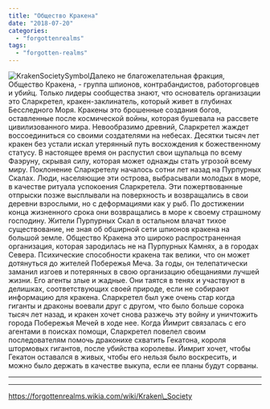 ```yaml
---
title: "Общество Кракена"
date: "2018-07-20"
categories: 
  - "forgottenrealms"
tags: 
  - "forgotten-realms"
---
```


![KrakenSocietySymbol](https://adventurersleague.files.wordpress.com/2018/07/krakensocietysymbol.jpg)Далеко не благожелательная фракция, Общество Кракена, - группа шпионов, контрабандистов, работорговцев и убийц. Только лидеры сообщества знают, что основатель организации это Сларкретел, кракен-заклинатель, который живет в глубинах Бесследного Моря. Кракены это брошенные создания богов, оставленные после космической войны, которая бушевала на рассвете цивилизованного мира. Невообразимо древний, Сларкретел жаждет воссоединиться со своими создателями на небесах. Десятки тысяч лет кракен без устали искал утерянный путь восхождения к божественному статусу. В настоящее время он распустил свои щупальца по всему Фаэруну, скрывая силу, которая может однажды стать угрозой всему миру. Поклонение Сларкретелу началось сотни лет назад на Пурпурных Скалах. Люди, населяющие эти острова, выбрасывали молодых в море, в качестве ритуала успокоения Сларкретела. Эти пожертвованные отпрыски позже высплывали на поверхность и возвращались в свои деревни взрослыми, но с деформациями как у рыб. По достижении конца жизненного срока они возвращались в море к своему страшному господину. Жители Пурпурных Скал в остальном влачат тихое существование, не зная об обширной сети шпионов кракена на большой земле. Общество Кракена это широко распространенная организация, которая зародилась не на Пурпурных Камнях, а в городах Севера. Психические способности кракена так велики, что он может дотянуться до жителей Побережья Меча. За годы, он телепатически заманил изгоев и потерянных в свою организацию обещаниями лучшей жизни. Его агенты злые и жадные. Они таятся в тенях и участвуют в делишках, соответствующих своей природе, если не собирают информацию для кракена. Сларкретел был уже очень стар когда гиганты и драконы воевали друг с другом, что было больше сорока тысяч лет назад, и кракен хочет снова разжечь эту войну и уничтожить города Побережья Мечей в ходе нее. Когда Йимрит связалась с его агентами в поисках помощи, Сларкретел повелел своим последователям помочь драконихе схватить Гекатона, короля штормовых гигантов, после убийства королевы. Йимрит хочет, чтобы Гекатон оставался в живых, чтобы его нельзя было воскресить, и можно было держать в качестве выкупа, если ее планы будут сорваны.

* * *

* * *

https://forgottenrealms.wikia.com/wiki/Kraken\_Society
